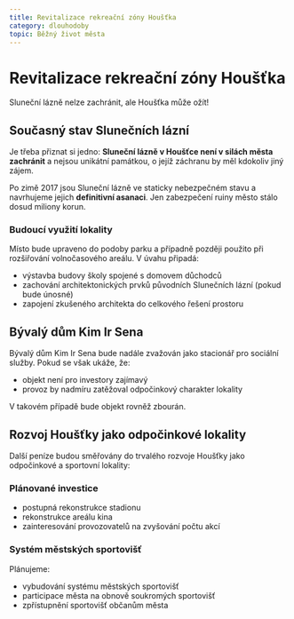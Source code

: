 ```yaml
---
title: Revitalizace rekreační zóny Houšťka
category: dlouhodoby
topic: Běžný život města
---
```


# Revitalizace rekreační zóny Houšťka

Sluneční lázně nelze zachránit, ale Houšťka může ožít!

## Současný stav Slunečních lázní

Je třeba přiznat si jedno: **Sluneční lázně v Houšťce není v silách města zachránit** a nejsou unikátní památkou, o jejíž záchranu by měl kdokoliv jiný zájem.

Po zimě 2017 jsou Sluneční lázně ve staticky nebezpečném stavu a navrhujeme jejich **definitivní asanaci**. Jen zabezpečení ruiny město stálo dosud miliony korun.

### Budoucí využití lokality
Místo bude upraveno do podoby parku a případně později použito při rozšiřování volnočasového areálu. V úvahu připadá:
- výstavba budovy školy spojené s domovem důchodců
- zachování architektonických prvků původních Slunečních lázní (pokud bude únosné)
- zapojení zkušeného architekta do celkového řešení prostoru

## Bývalý dům Kim Ir Sena

Bývalý dům Kim Ir Sena bude nadále zvažován jako stacionář pro sociální služby. Pokud se však ukáže, že:
- objekt není pro investory zajímavý
- provoz by nadmíru zatěžoval odpočinkový charakter lokality

V takovém případě bude objekt rovněž zbourán.

## Rozvoj Houšťky jako odpočinkové lokality

Další peníze budou směřovány do trvalého rozvoje Houšťky jako odpočinkové a sportovní lokality:

### Plánované investice
- postupná rekonstrukce stadionu
- rekonstrukce areálu kina
- zainteresování provozovatelů na zvyšování počtu akcí

### Systém městských sportovišť
Plánujeme:
- vybudování systému městských sportovišť
- participace města na obnově soukromých sportovišť
- zpřístupnění sportovišť občanům města